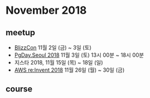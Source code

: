 # November 2018

## meetup

* [BlizzCon](https://blizzcon.com/) 11월 2일 (금) ~ 3일 (토)
* [PgDay.Seoul 2018](http://pgday.postgresql.kr/) 11월 3일 (토) 13시 00분 ~ 18시 00분
* 지스타 2018, 11월 15일 (목) ~ 18일 (일)
* [AWS re:Invent 2018](https://reinvent.awsevents.com/) 11월 26일 (월) ~ 30일 (금)

## course

